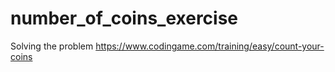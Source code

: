 # number_of_coins_exercise
Solving the problem https://www.codingame.com/training/easy/count-your-coins
